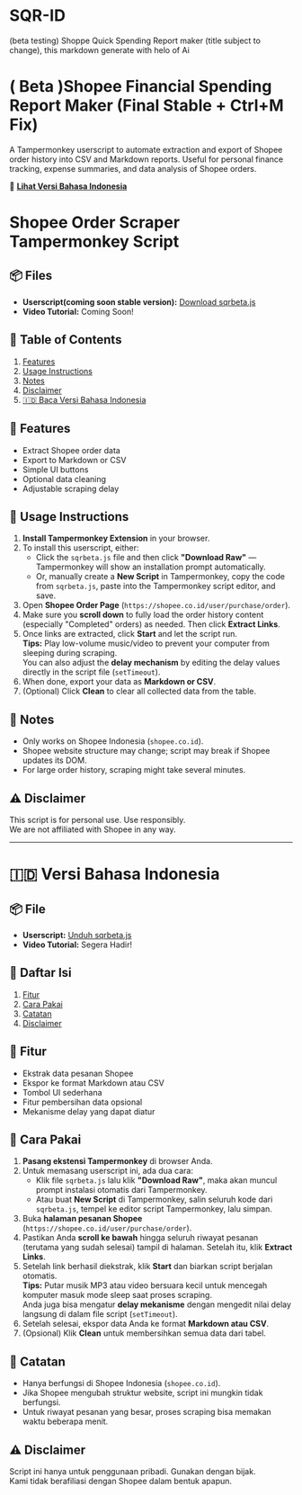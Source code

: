 # SQR-ID
(beta testing) Shoppe Quick Spending Report maker (title subject to change), this markdown generate with helo of Ai
# ( Beta )Shopee Financial Spending Report Maker (Final Stable + Ctrl+M Fix)

A Tampermonkey userscript to automate extraction and export of Shopee order history into CSV and Markdown reports. Useful for personal finance tracking, expense summaries, and data analysis of Shopee orders.

🔗 **[Lihat Versi Bahasa Indonesia](#versi-bahasa-indonesia)**
# Shopee Order Scraper Tampermonkey Script

## 📦 Files

- **Userscript(coming soon stable version):** [Download sqrbeta.js](#) <!-- TODO: Replace # with actual link -->
- **Video Tutorial:** Coming Soon!

## 📝 Table of Contents

1. [Features](#features)
2. [Usage Instructions](#usage-instructions)
3. [Notes](#notes)
4. [Disclaimer](#disclaimer)
5. [🇮🇩 Baca Versi Bahasa Indonesia](#versi-bahasa-indonesia)

## 🚀 Features

- Extract Shopee order data
- Export to Markdown or CSV
- Simple UI buttons
- Optional data cleaning
- Adjustable scraping delay

## 🎯 Usage Instructions

1. **Install Tampermonkey Extension** in your browser.
2. To install this userscript, either:  
   - Click the `sqrbeta.js` file and then click **"Download Raw"** — Tampermonkey will show an installation prompt automatically.  
   - Or, manually create a **New Script** in Tampermonkey, copy the code from `sqrbeta.js`, paste into the Tampermonkey script editor, and save.
3. Open **Shopee Order Page** (`https://shopee.co.id/user/purchase/order`).
4. Make sure you **scroll down** to fully load the order history content (especially "Completed" orders) as needed. Then click **Extract Links**.
5. Once links are extracted, click **Start** and let the script run.  
   **Tips:** Play low-volume music/video to prevent your computer from sleeping during scraping.  
   You can also adjust the **delay mechanism** by editing the delay values directly in the script file (`setTimeout`).
6. When done, export your data as **Markdown or CSV**.
7. (Optional) Click **Clean** to clear all collected data from the table.

## 📝 Notes

- Only works on Shopee Indonesia (`shopee.co.id`).
- Shopee website structure may change; script may break if Shopee updates its DOM.
- For large order history, scraping might take several minutes.

## ⚠️ Disclaimer

This script is for personal use. Use responsibly.  
We are not affiliated with Shopee in any way.

---

# 🇮🇩 Versi Bahasa Indonesia

## 📦 File

- **Userscript:** [Unduh sqrbeta.js](#) <!-- TODO: Replace # with actual link -->
- **Video Tutorial:** Segera Hadir!

## 📝 Daftar Isi

1. [Fitur](#fitur)
2. [Cara Pakai](#cara-pakai)
3. [Catatan](#catatan)
4. [Disclaimer](#disclaimer-1)

## 🚀 Fitur

- Ekstrak data pesanan Shopee
- Ekspor ke format Markdown atau CSV
- Tombol UI sederhana
- Fitur pembersihan data opsional
- Mekanisme delay yang dapat diatur

## 🎯 Cara Pakai

1. **Pasang ekstensi Tampermonkey** di browser Anda.
2. Untuk memasang userscript ini, ada dua cara:  
   - Klik file `sqrbeta.js` lalu klik **"Download Raw"**, maka akan muncul prompt instalasi otomatis dari Tampermonkey.  
   - Atau buat **New Script** di Tampermonkey, salin seluruh kode dari `sqrbeta.js`, tempel ke editor script Tampermonkey, lalu simpan.
3. Buka **halaman pesanan Shopee** (`https://shopee.co.id/user/purchase/order`).
4. Pastikan Anda **scroll ke bawah** hingga seluruh riwayat pesanan (terutama yang sudah selesai) tampil di halaman. Setelah itu, klik **Extract Links**.
5. Setelah link berhasil diekstrak, klik **Start** dan biarkan script berjalan otomatis.  
   **Tips:** Putar musik MP3 atau video bersuara kecil untuk mencegah komputer masuk mode sleep saat proses scraping.  
   Anda juga bisa mengatur **delay mekanisme** dengan mengedit nilai delay langsung di dalam file script (`setTimeout`).
6. Setelah selesai, ekspor data Anda ke format **Markdown atau CSV**.
7. (Opsional) Klik **Clean** untuk membersihkan semua data dari tabel.

## 📝 Catatan

- Hanya berfungsi di Shopee Indonesia (`shopee.co.id`).
- Jika Shopee mengubah struktur website, script ini mungkin tidak berfungsi.
- Untuk riwayat pesanan yang besar, proses scraping bisa memakan waktu beberapa menit.

## ⚠️ Disclaimer

Script ini hanya untuk penggunaan pribadi. Gunakan dengan bijak.  
Kami tidak berafiliasi dengan Shopee dalam bentuk apapun.

